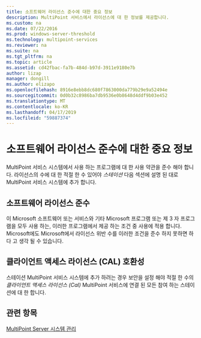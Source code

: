 ```yaml
---
title: 소프트웨어 라이선스 준수에 대한 중요 정보
description: MultiPoint 서비스에서 라이선스에 대 한 정보를 제공합니다.
ms.custom: na
ms.date: 07/22/2016
ms.prod: windows-server-threshold
ms.technology: multipoint-services
ms.reviewer: na
ms.suite: na
ms.tgt_pltfrm: na
ms.topic: article
ms.assetid: cd42fbac-fa7b-484d-b97d-3911e9180e7b
author: lizap
manager: dongill
ms.author: elizapo
ms.openlocfilehash: 8916e8ebb8dc680f7863000da779b29e9a52494e
ms.sourcegitcommit: 0d0b32c8986ba7db9536e0b8648d4ddf9b03e452
ms.translationtype: MT
ms.contentlocale: ko-KR
ms.lasthandoff: 04/17/2019
ms.locfileid: "59887374"
---
```

# <a name="important-information-about-software-license-compliance"></a>소프트웨어 라이선스 준수에 대한 중요 정보
MultiPoint 서비스 시스템에서 사용 하는 프로그램에 대 한 사용 약관을 준수 해야 합니다. 라이선스의 수에 대 한 적절 한 수 있어야 *스테이션* 다음 섹션에 설명 된 대로 MultiPoint 서비스 시스템에 추가 합니다.  
  
## <a name="software-license-compliance"></a>소프트웨어 라이선스 준수  
이 Microsoft 소프트웨어 또는 서비스와 기타 Microsoft 프로그램 또는 제 3 자 프로그램을 모두 사용 하는, 이러한 프로그램에서 제공 하는 조건 중 사용에 적용 합니다. Microsoft에도 Microsoft에서 라이선스 위반 수를 이러한 조건을 준수 하지 못하면 하다 고 생각 될 수 있습니다.  
  
## <a name="client-access-license-cal-compliance"></a>클라이언트 액세스 라이선스 (CAL) 호환성  
스테이션 MultiPoint 서비스 시스템에 추가 하려는 경우 보안을 설정 해야 적절 한 수의 *클라이언트 액세스 라이선스 (Cal)* MultiPoint 서비스에 연결 된 모든 참여 하는 스테이션에 대 한 합니다.   
  
## <a name="see-also"></a>관련 항목  
[MultiPoint Server 시스템 관리](managing-your-multipoint-services-system.md)  
  
